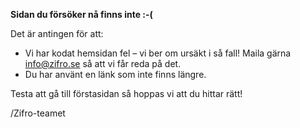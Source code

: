 <!-- Template: Generic Page -->
<!-- Link: /404/ -->
<!-- Page name: Personuppgiftspolicy -->
<!-- Page title: {empty} -->
<!-- Header color: 4 #ff964c -->
<!-- Page Text: -->

<p><strong>Sidan du försöker nå finns inte :-(</strong></p>
<p>Det är antingen för att: </p>
<ul>
<li>Vi har kodat hemsidan fel – vi ber om ursäkt i så fall! Maila gärna <a href="mailto:info@zifro.se">info@zifro.se</a> så att vi får reda på det. </li>
<li>Du har använt en länk som inte finns längre.</li>
</ul>
<p>Testa att gå till förstasidan så hoppas vi att du hittar rätt!</p>
<p>/Zifro-teamet</p>
